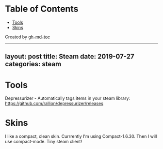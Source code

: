 
Table of Contents
=================

   * [Tools](#tools)
   * [Skins](#skins)

Created by [gh-md-toc](https://github.com/ekalinin/github-markdown-toc)



---
layout: post
title: Steam
date:   2019-07-27
categories: steam
---

# Tools
Depressurizer - Automatically tags items in your steam library: https://github.com/rallion/depressurizer/releases

# Skins
I like a compact, clean skin. Currrently I'm using Compact-1.6.30.
Then I will use compact-mode. Tiny steam client!
